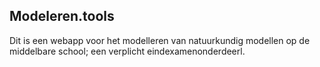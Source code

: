 ## Modeleren.tools
Dit is een webapp voor het modelleren van natuurkundig modellen op de middelbare school; een verplicht eindexamenonderdeerl.
